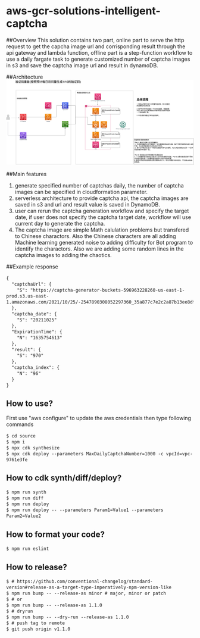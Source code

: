 # aws-gcr-solutions-intelligent-captcha

##Overview
This solution contains two part, online part to serve the http request to get the capcha image url and corrisponding result through the api gateway and lambda function, offline part is a step-function workflow to use a daily fargate task to generate customized number of captcha images in s3 and save the captcha image url and result in dynamoDB.

##Architecture
![Alt Text](docs/images/Anti-Bot%20Captcha-Realtime-repeat.png)

##Main features
1. generate specified number of captchas daily, the number of captcha images can be specified in cloudformation parameter.
2. serverless architecture to provide captcha api, the captcha images are saved in s3 and url and result value is saved in DynamoDB.
3. user can rerun the captcha generation workflow and specify the target date, if user does not specify the captcha target date, workflow will use current day to generate the captcha.
4. The captcha image are simple Math calulation problems but transfered to Chinese charactors. Also the Chinese characters are all adding Machine learning generated noise to adding difficulty for Bot program to identify the charactors. Also we are adding some random lines in the captcha images to adding the chaotics.

##Example response
```angular2html
{
  "captchaUrl": {
    "S": "https://captcha-generator-buckets-596963228260-us-east-1-prod.s3.us-east-1.amazonaws.com/2021/10/25/-2547890308052297360_35a877c7e2c2a87b13ee8dfbbc7f00c3.png"
  },
  "captcha_date": {
    "S": "20211025"
  },
  "ExpirationTime": {
    "N": "1635754613"
  },
  "result": {
    "S": "970"
  },
  "captcha_index": {
    "N": "96"
  }
}
```


## How to use?

First use "aws configure" to update the aws credentials then type following commands
```shell
$ cd source
$ npm i
$ npx cdk synthesize
$ npx cdk deploy --parameters MaxDailyCaptchaNumber=1000 -c vpcId=vpc-9761e3fe

```

## How to cdk synth/diff/deploy?

```shell
$ npm run synth
$ npm run diff
$ npm run deploy
$ npm run deploy -- --parameters Param1=Value1 --parameters Param2=Value2
```

## How to format your code?

```shell
$ npm run eslint
```

## How to release?

```shell
$ # https://github.com/conventional-changelog/standard-version#release-as-a-target-type-imperatively-npm-version-like
$ npm run bump -- --release-as minor # major, minor or patch
$ # or
$ npm run bump -- --release-as 1.1.0
$ # dryrun
$ npm run bump -- --dry-run --release-as 1.1.0
$ # push tag to remote
$ git push origin v1.1.0
```
